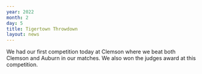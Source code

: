 ```yaml
---
year: 2022
month: 2
day: 5
title: Tigertown Throwdown
layout: news
---
```

We had our first competition today at Clemson where we beat both Clemson and Auburn in our matches. We also won the judges award at this competition.​

